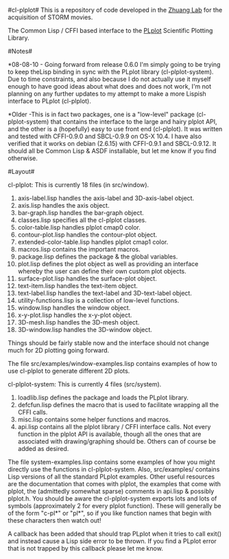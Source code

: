 #cl-plplot#
This is a repository of code developed in the [Zhuang Lab](http://zhuang.harvard.edu) for the acquisition of STORM movies.

The Common Lisp / CFFI based interface to the [PLplot](http://common-lisp.net/project/cl-plplot/) Scientific Plotting Library.

#Notes#

*08-08-10 - Going forward from release 0.6.0 I'm simply going to be trying to keep theLisp binding in sync with the PLplot library (cl-plplot-system). Due to time constraints, and also because I do not actually use it myself enough to have good ideas about what does and does not work, I'm not planning on any further updates to my attempt to make a more Lispish interface to PLplot (cl-plplot).


*Older -This is in fact two packages, one is a "low-level" package (cl-plplot-system) that contains the interface to the large and hairy plplot API, and the other is a (hopefully) easy to use front end (cl-plplot). It was written and tested with CFFI-0.9.0 and SBCL-0.9.9 on OS-X 10.4. I have also verified that it works on debian (2.6.15) with CFFI-0.9.1 and SBCL-0.9.12. It should all be Common Lisp & ASDF installable, but let me know if you find otherwise.

#Layout#

cl-plplot:
This is currently 18 files (in src/window).
1) axis-label.lisp handles the axis-label and 3D-axis-label object.
2) axis.lisp handles the axis object.
3) bar-graph.lisp handles the bar-graph object.
4) classes.lisp specifies all the cl-plplot classes.
5) color-table.lisp handles plplot cmap0 color.
6) contour-plot.lisp handles the contour-plot object.
7) extended-color-table.lisp handles plplot cmap1 color.
8) macros.lisp contains the important macros.
9) package.lisp defines the package & the global variables.
10) plot.lisp defines the plot object as well as providing an interface whereby
     the user can define their own custom plot objects.
11) surface-plot.lisp handles the surface-plot object.
12) text-item.lisp handles the text-item object.
13) text-label.lisp handles the text-label and 3D-text-label object.
14) utility-functions.lisp is a collection of low-level functions.
15) window.lisp handles the window object.
16) x-y-plot.lisp handles the x-y-plot object.
17) 3D-mesh.lisp handles the 3D-mesh object.
18) 3D-window.lisp handles the 3D-window object.
 
Things should be fairly stable now and the interface should not change much
for 2D plotting going forward.


The file src/examples/window-examples.lisp contains examples of how to use 
cl-plplot to generate different 2D plots.


cl-plplot-system: 
This is currently 4 files (src/system).
1) loadlib.lisp defines the package and loads the PLplot library.
2) defcfun.lisp defines the macro that is used to facilitate wrapping all the
	CFFI calls.
3) misc.lisp contains some helper functions and macros.
4) api.lisp contains all the plplot library / CFFI interface calls. Not
	every function in the plplot API is available, though all the ones that
	are associated with drawing/graphing should be. Others can of course
	be added as desired.

The file system-examples.lisp contains some examples of how you might directly 
use the functions in cl-plplot-system. Also, src/examples/ contains Lisp
versions of all the standard PLplot examples. Other useful resources are the 
documentation that comes with plplot, the examples that come with plplot, the
(admittedly somewhat sparse) comments in api.lisp & possibly plplot.h. You 
should be aware the cl-plplot-system exports lots and lots of symbols 
(approximately 2 for every plplot function). These will generally be of the 
form "c-pl*" or "pl*", so if you like function names that begin with these 
characters then watch out! 

A callback has been added that should trap PLplot when it tries to call exit()
and instead cause a Lisp side error to be thrown. If you find a PLplot error
that is not trapped by this callback please let me know.

